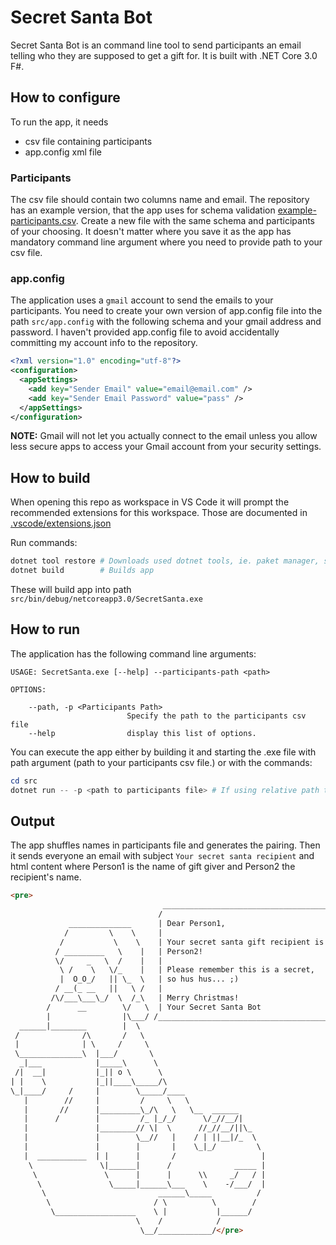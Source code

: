 # Secret Santa Bot

Secret Santa Bot is an command line tool to send participants an email telling who they are supposed to get a gift for. It is built with .NET Core 3.0 F#.

## How to configure

To run the app, it needs

- csv file containing participants
- app.config xml file

### Participants

The csv file should contain two columns name and email. The repository has an example version, that the app uses for schema validation [example-participants.csv](./src/example-participants.csv). Create a new file with the same schema and participants of your choosing. It doesn't matter where you save it as the app has mandatory command line argument where you need to provide path to your csv file.

### app.config

The application uses a ``gmail`` account to send the emails to your participants. You need to create your own version of app.config file into the path ``src/app.config`` with the following schema and your gmail address and password. I haven't provided app.config file to avoid accidentally committing my account info to the repository.

```xml
<?xml version="1.0" encoding="utf-8"?>
<configuration>
  <appSettings>
    <add key="Sender Email" value="email@email.com" />
    <add key="Sender Email Password" value="pass" />
  </appSettings>
</configuration>
```

**NOTE:** Gmail will not let you actually connect to the email unless you allow less secure apps to access your Gmail account from your security settings.

## How to build

When opening this repo as workspace in VS Code it will prompt the recommended extensions for this workspace. Those are documented in [.vscode/extensions.json](.vscode/extensions.json)

Run commands:

```powershell
dotnet tool restore # Downloads used dotnet tools, ie. paket manager, source .config/dotnet-tools.json
dotnet build        # Builds app
```

These will build app into path ``src/bin/debug/netcoreapp3.0/SecretSanta.exe``

## How to run

The application has the following command line arguments:

```
USAGE: SecretSanta.exe [--help] --participants-path <path>

OPTIONS:

    --path, -p <Participants Path>
                          Specify the path to the participants csv file
    --help                display this list of options.
```

You can execute the app either by building it and starting the .exe file with path argument (path to your participants csv file.) or with the commands:

```powershell
cd src
dotnet run -- -p <path to participants file> # If using relative path the app is run from src/bin/debug/netcoreapp3.0
```

## Output

The app shuffles names in participants file and generates the pairing. Then it sends everyone an email with subject ``Your secret santa recipient`` and html content where Person1 is the name of gift giver and Person2 the recipient's name.

```html
<pre>
                                  ________________________________________
                                 /                                        \
             ______________      | Dear Person1,                          |
            /         \    \     |                                        |
           /           \    \    | Your secret santa gift recipient is    |
          / _________   \    |   | Person2!                               |
          \/     _   \  /    |   |                                        |
           \ /    \   \/_    |   | Please remember this is a secret,      |
           |  O_O_/   || \_  \   | so hus hus... ;)                       |
          / __(_ __   ||   \ /   |                                        |
         /\/___\___\_/  \  /_\   | Merry Christmas!                       |
        /      __        \/   \  | Your Secret Santa Bot                  |
        |                |\___/ /_________________________________________/
  ______|________        |  \   
 /              /\       /   \
 |              | \     /     \
 \______________\  |___/       \
  _|___            |_____\      \
 /|  __|           |_|| o \      \
| |    \           |_||____\_____/\
\_|____/     /     |        \_____/____
   |        //     |         /     \   \
   |       //      |_________\_/\   \   \__  ______
   |      /        |         /_ |_/_/      \/_//__/|
   |               |________// \|  \      //_//__/||\_
   |               |        \__//   |    / | ||__|/_  \
   |               |        |       |    \_|_/         \
   |  ___________  | |      |       /                   |
    \               \|______|      /              _____ |
     \               \      |      |      \\     _/   / |
      \               \_____|______\___    \    -/___/  |
       \                         ______\_____          /
        \                       / \          \        /
         \__________________    \ |           |______/
                            \    /            /
                             \__/____________/</pre>
```